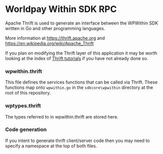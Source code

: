 # Worldpay Within SDK RPC

Apache Thrift is used to generate an interface between the WPWithin SDK written in Go and other programming languages.

More information at https://thrift.apache.org and https://en.wikipedia.org/wiki/Apache_Thrift

If you plan on modifying the Thrift layer of this application it may be worth looking at the index of [Thrift tutorials](https://thrift.apache.org/tutorial/) if you have not already done so.

### wpwithin.thrift

This file defines the services functions that can be called via Thrift. These functions map onto `wpwithin.go` in the `sdkcore\wpwithin` directory at the root of this repository.

### wptypes.thrift

The types referred to in wpwithin.thrift are stored here.

### Code generation

If you intent to generate thrift client/server code then you may need to specify a namespace at the top of both files.
